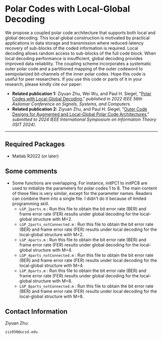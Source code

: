 # Polar Codes with Local-Global Decoding

We propose a coupled polar code architecture that supports both local and global decoding. This local-global construction is motivated by practical applications in data storage and transmission where reduced-latency recovery of sub-blocks of the coded information is required. Local decoding allows random access to sub-blocks of the full code block. When local decoding performance is insufficient, global decoding provides improved data reliability. The coupling scheme incorporates a systematic outer polar code and a partitioned mapping of the outer codeword to semipolarized bit-channels of the inner polar codes. Hope this code is useful for peer researchers. If you use this code or parts of it in your research, please kindly cite our paper:

- **Related publication 1:** Ziyuan Zhu, Wei Wu, and Paul H. Siegel, "[Polar Codes with Local-Global Decoding](https://ieeexplore.ieee.org/document/10051996)," *published in 2022 IEEE 56th Asilomar Conference on Signals, Systems, and Computers.*
- **Related publication 2:** Ziyuan Zhu, and Paul H. Siegel, "[Outer Code Designs for Augmented and Local-Global Polar Code Architectures](https://www.arxiv.org/abs/2402.04486)," *submitted to 2024 IEEE International Symposium on Information Theory (ISIT 2024).*

---

## Required Packages

- Matlab R2022 (or later)


## Some comments

- Some functions are overlapping. For instance, initPC1 to initPC8 are used to initialize the parameters for polar codes 1 to 8. The main content of these files is very similar, except for the parameter names. Readers can combine them into a single file. I didn't do it because of limited programming skill.
  - `LGP_2parts.m` : Run this file to obtain the bit error rate (BER) and frame error rate (FER) results under global decoding for the local-global structure with M=2.
  - `LGP_2parts_notConnected.m` : Run this file to obtain the bit error rate (BER) and frame error rate (FER) results under local decoding for the local-global structure with M=2.
  - `LGP_4parts.m` : Run this file to obtain the bit error rate (BER) and frame error rate (FER) results under global decoding for the local-global structure with M=4.
  - `LGP_4parts_notConnected.m` : Run this file to obtain the bit error rate (BER) and frame error rate (FER) results under local decoding for the local-global structure with M=4.
  - `LGP_8parts.m` : Run this file to obtain the bit error rate (BER) and frame error rate (FER) results under global decoding for the local-global structure with M=8.
  - `LGP_8parts_notConnected.m` : Run this file to obtain the bit error rate (BER) and frame error rate (FER) results under local decoding for the local-global structure with M=8.
  
## Contact Information

Ziyuan Zhu:
   ```
ziz050@ucsd.edu
   ```
